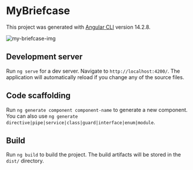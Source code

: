 # MyBriefcase

This project was generated with [Angular CLI](https://github.com/angular/angular-cli) version 14.2.8.

![my-briefcase-img](https://hackmd.io/_uploads/BJK5693Nn.jpg)

## Development server

Run `ng serve` for a dev server. Navigate to `http://localhost:4200/`. The application will automatically reload if you change any of the source files.

## Code scaffolding

Run `ng generate component component-name` to generate a new component. You can also use `ng generate directive|pipe|service|class|guard|interface|enum|module`.

## Build

Run `ng build` to build the project. The build artifacts will be stored in the `dist/` directory.

